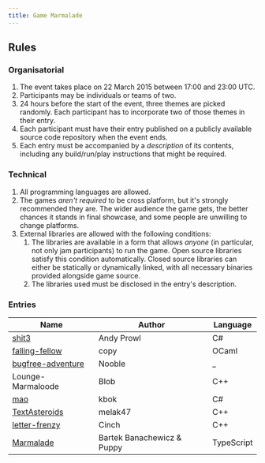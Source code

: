 ```yaml
---
title: Game Marmalade
---
```


## Rules

### Organisatorial

1. The event takes place on 22 March 2015 between 17:00 and 23:00 UTC.
1. Participants may be individuals or teams of two.
1. 24 hours before the start of the event, three themes are picked randomly. Each participant has to incorporate two of those themes in their entry.
1. Each participant must have their entry published on a publicly available source code repository when the event ends.
1. Each entry must be accompanied by a *description* of its contents, including any build/run/play instructions that might be required.

### Technical

1. All programming languages are allowed.
1. The games *aren't required* to be cross platform, but it's strongly recommended they are. The wider audience the game gets, the better chances it stands in final showcase, and some people are unwilling to change platforms.
1. External libraries are allowed with the following conditions:
    1. The libraries are available in a form that allows *anyone* (in particular, not only jam participants) to run the game. Open source libraries satisfy this condition automatically. Closed source libraries can either be statically or dynamically linked, with all necessary binaries provided alongside game source.
    1. The libraries used must be disclosed in the entry's description.

### Entries

Name                    | Author                        | Language
----------------------- | ----------------------------- | -------- 
[shit3][1]              | Andy Prowl                    | C#       
[falling-fellow][2]     | copy                          | OCaml
[bugfree-adventure][3]  | Nooble                        | _
Lounge-Marmaloode       | Blob                          | C++
[mao][5]                | kbok                          | C#
[TextAsteroids][6]      | melak47                       | C++
[letter-frenzy][7]      | Cinch                         | C++
[Marmalade][8]          | Bartek Banachewicz & Puppy    | TypeScript

[1]: https://github.com/andyprowl/shit3
[2]: https://github.com/copy/falling-fellow
[3]: https://github.com/Nooble/bugfree-adventure
[5]: https://github.com/kbok/mao
[6]: https://github.com/melak47/TextAsteroids
[7]: https://github.com/VermillionAzure/letter-frenzy
[8]: https://github.com/bananu7/Marmalade
